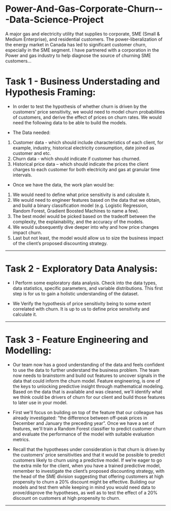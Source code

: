 # Power-And-Gas-Corporate-Churn---Data-Science-Project
A major gas and electricity utility that supplies to corporate, SME (Small &amp; Medium Enterprise), and residential customers. The power-liberalization of the energy market in Canada has led to significant customer churn, especially in the SME segment. I have partnered with a corporation in the Power and gas industry to help diagnose the source of churning SME customers...





# Task 1 - Business Understading and Hypothesis Framing: 

- In order to test the hypothesis of whether churn is driven by the customers’ price sensitivity, we
would need to model churn probabilities of customers, and derive the effect of prices on churn
rates. We would need the following data to be able to build the models.

- The Data needed:

1. Customer data - which should include characteristics of each client, for example,
industry, historical electricity consumption, date joined as customer and etc.
2. Churn data - which should indicate if customer has churned.
3. Historical price data – which should indicate the prices the client charges to each
customer for both electricity and gas at granular time intervals.

- Once we have the data, the work plan would be:

1. We would need to define what price sensitivity is and calculate it.
2. We would need to engineer features based on the data that we obtain, and build a
binary classification model (e.g. Logistic Regression, Random Forest, Gradient Boosted
Machines to name a few).
3. The best model would be picked based on the tradeoff between the complexity, the
explainability, and the accuracy of the models.
4. We would subsequently dive deeper into why and how price changes impact churn.
5. Last but not least, the model would allow us to size the business impact of the client’s
proposed discounting strategy.
-----------------------------------------------------------------------------------------------------------------------------------------------------------------------

# Task 2 - Exploratory Data Analysis:

- I Perform some exploratory data analysis. Check into the data types, data statistics, specific parameters, and variable distributions. This first step is for us to gain a holistic understanding of the dataset.


- We Verify the hypothesis of price sensitivity being to some extent correlated with churn. It is up to us to define price sensitivity and calculate it.


-----------------------------------------------------------------------------------------------------------------------------------------------------------------------

# Task 3 - Feature Engineering and Modelling: 

- Our team now has a good understanding of the data and feels confident to use the data to further understand the business problem. The team now needs to brainstorm and build out features to uncover signals in the data that could inform the churn model. Feature engineering, is one of the keys to unlocking predictive insight through mathematical modeling. Based on the data that is available and was cleaned, we'll identify what we think could be drivers of churn for our client and build those features to later use in your model.

- First we'll focus on building on top of the feature that our colleague has already investigated: “the difference between off-peak prices in December and January the preceding year”. Once we have a set of features, we'll train a Random Forest classifier to predict customer churn and evaluate the performance of the model with suitable evaluation metrics.

- Recall that the hypotheses under consideration is that churn is driven by the customers’ price sensitivities and that it would be possible to predict customers likely to churn using a predictive model. If we’re eager to go the extra mile for the client, when you have a trained predictive model, remember to investigate the client’s proposed discounting strategy, with the head of the SME division suggesting that offering customers at high propensity to churn a 20% discount might be effective. Building our models and test them while keeping in mind you would need data to prove/disprove the hypotheses, as well as to test the effect of a 20% discount on customers at high propensity to churn.

-------------------------------------------------------------------------------------------------------------------------------------------------------------------------------
